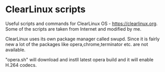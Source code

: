# ClearLinux scripts

Useful scripts and commands for ClearLinux OS - https://clearlinux.org.
Some of the scripts are taken from Internet and modified by me.

ClearLinux uses its own package manager called swupd. Since it is fairly new a lot of the packages like opera,chrome,terminator etc. are not available. 

"opera.sh" will download and instll latest opera build and it will enable H.264 codecs. 



